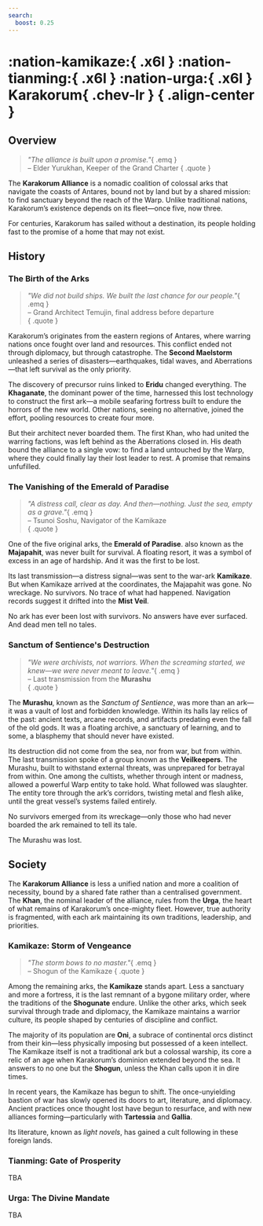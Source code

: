 ```yaml
---
search:
  boost: 0.25
---
```


# **:nation-kamikaze:**{ .x6l } **:nation-tianming:**{ .x6l } **:nation-urga:**{ .x6l } <br>**Karakorum**{ .chev-lr } { .align-center }

## Overview

> *"The alliance is built upon a promise."*{ .emq }  
– Elder Yurukhan, Keeper of the Grand Charter
{ .quote }

The **Karakorum Alliance** is a nomadic coalition of colossal arks that navigate the coasts of Antares, bound not by land but by a shared mission: to find sanctuary beyond the reach of the Warp. Unlike traditional nations, Karakorum’s existence depends on its fleet—once five, now three. 

For centuries, Karakorum has sailed without a destination, its people holding fast to the promise of a home that may not exist.  

## History  

### The Birth of the Arks  

> *"We did not build ships. We built the last chance for our people."*{ .emq }  
– Grand Architect Temujin, final address before departure  
{ .quote }  
 
Karakorum’s originates from the eastern regions of Antares, where warring nations once fought over land and resources. This conflict ended not through diplomacy, but through catastrophe. The **Second Maelstorm** unleashed a series of disasters—earthquakes, tidal waves, and Aberrations—that left survival as the only priority.  

The discovery of precursor ruins linked to **Eridu** changed everything. The **Khaganate**, the dominant power of the time, harnessed this lost technology to construct the first ark—a mobile seafaring fortress built to endure the horrors of the new world. Other nations, seeing no alternative, joined the effort, pooling resources to create four more.  

But their architect never boarded them. The first Khan, who had united the warring factions, was left behind as the Aberrations closed in. His death bound the alliance to a single vow: to find a land untouched by the Warp, where they could finally lay their lost leader to rest. A promise that remains unfufilled.

### The Vanishing of the Emerald of Paradise  

> *"A distress call, clear as day. And then—nothing. Just the sea, empty as a grave."*{ .emq }  
– Tsunoi Soshu, Navigator of the Kamikaze  
{ .quote }  

One of the five original arks, the **Emerald of Paradise**. also known as the **Majapahit**, was never built for survival. A floating resort, it was a symbol of excess in an age of hardship. And it was the first to be lost.  

Its last transmission—a distress signal—was sent to the war-ark **Kamikaze**. But when Kamikaze arrived at the coordinates, the Majapahit was gone. No wreckage. No survivors. No trace of what had happened. Navigation records suggest it drifted into the **Mist Veil**.  

No ark has ever been lost with survivors. No answers have ever surfaced. And dead men tell no tales.  

### Sanctum of Sentience's Destruction

> *"We were archivists, not warriors. When the screaming started, we knew—we were never meant to leave."*{ .emq }  
– Last transmission from the **Murashu**  
{ .quote }  

The **Murashu**, known as the *Sanctum of Sentience*, was more than an ark—it was a vault of lost and forbidden knowledge. Within its halls lay relics of the past: ancient texts, arcane records, and artifacts predating even the fall of the old gods. It was a floating archive, a sanctuary of learning, and to some, a blasphemy that should never have existed.  

Its destruction did not come from the sea, nor from war, but from within. The last transmission spoke of a group known as the **Veilkeepers**. The Murashu, built to withstand external threats, was unprepared for betrayal from within. One among the cultists, whether through intent or madness, allowed a powerful Warp entity to take hold. What followed was slaughter. The entity tore through the ark’s corridors, twisting metal and flesh alike, until the great vessel’s systems failed entirely.

No survivors emerged from its wreckage—only those who had never boarded the ark remained to tell its tale.

The Murashu was lost. 

## Society  

The **Karakorum Alliance** is less a unified nation and more a coalition of necessity, bound by a shared fate rather than a centralised government. The **Khan**, the nominal leader of the alliance, rules from the **Urga**, the heart of what remains of Karakorum’s once-mighty fleet. However, true authority is fragmented, with each ark maintaining its own traditions, leadership, and priorities.  

### Kamikaze: Storm of Vengeance

> *"The storm bows to no master."*{ .emq }  
– Shogun of the Kamikaze
{ .quote }  

Among the remaining arks, the **Kamikaze** stands apart. Less a sanctuary and more a fortress, it is the last remnant of a bygone military order, where the traditions of the **Shogunate** endure. Unlike the other arks, which seek survival through trade and diplomacy, the Kamikaze maintains a warrior culture, its people shaped by centuries of discipline and conflict.  

The majority of its population are **Oni**, a subrace of continental orcs distinct from their kin—less physically imposing but possessed of a keen intellect. The Kamikaze itself is not a traditional ark but a colossal warship, its core a relic of an age when Karakorum’s dominion extended beyond the sea. It answers to no one but the **Shogun**, unless the Khan calls upon it in dire times.  

In recent years, the Kamikaze has begun to shift. The once-unyielding bastion of war has slowly opened its doors to art, literature, and diplomacy. Ancient practices once thought lost have begun to resurface, and with new alliances forming—particularly with **Tartessia** and **Gallia**. 

Its literature, known as *light novels*, has gained a cult following in these foreign lands.

### Tianming: Gate of Prosperity

TBA

### Urga: The Divine Mandate

TBA